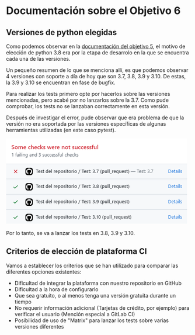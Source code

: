 # Documentación sobre el Objetivo  6

## Versiones de python elegidas

Como podemos observar en la [documentación del objetivo 5](/docs/Objetivo-5.md), el motivo de elección de python 3.8 era por la etapa de desarrolo en la que se encuentra cada una de las versiones.

Un pequeño resumen de lo que se menciona allí, es que podemos observar 4 versiones con soporte a día de hoy que son 3.7, 3.8, 3.9 y 3.10. De estas, la 3.9 y 3.10 se encuentran en fase de bugfix.

Para realizar los tests primero opte por hacerlos sobre las versiones mencionadas, pero acabé por no lanzarlos sobre la 3.7. Como pude comprobar, los tests no se lanzaban correctamente en esta versión.


Después de investigar el error, pude observar que era problema de que la versión no era soportada por las versiones específicas de algunas herramientas utilizadas (en este caso pytest).

![Fail python 3.7](/docs/img/python37fail.png)

Por lo tanto, se va a lanzar los tests en 3.8, 3.9 y 3.10.


## Criterios de elección de plataforma CI

Vamos a establecer los criterios que se han utilizado para comparar las diferentes opciones existentes:

- Dificultad de integrar la plataforma con nuestro repositorio en GitHub
- Dificultad a la hora de configurarlo
- Que sea gratuito, o al menos tenga una versión gratuita durante un tiempo
- No requerir información adicional (Tarjetas de crédito, por ejemplo) para verificar el usuario (Mención especial a GitLab CI)
- Posibilidad de uso de "Matrix" para lanzar los tests sobre varias versiones diferentes

